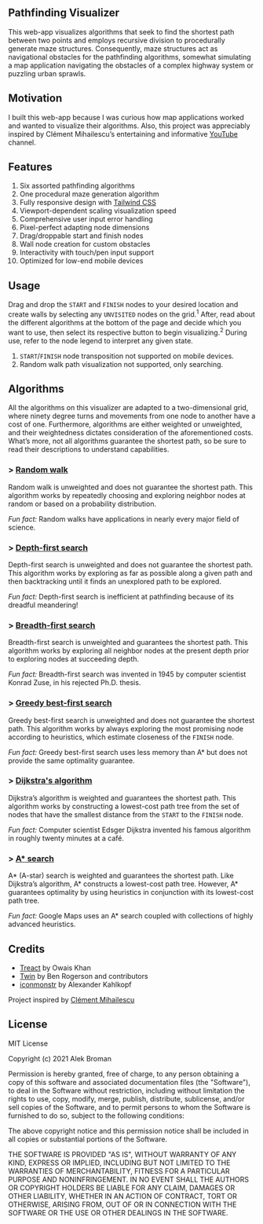 ## Pathfinding Visualizer

This web-app visualizes algorithms that seek to find the shortest path between two points and employs recursive division to procedurally generate maze structures. Consequently, maze structures act as navigational obstacles for the pathfinding algorithms, somewhat simulating a map application navigating the obstacles of a complex highway system or puzzling urban sprawls.

## Motivation

I built this web-app because I was curious how map applications worked and wanted to visualize their algorithms. Also, this project was appreciably inspired by Clément Mihailescu’s entertaining and informative [YouTube](https://www.youtube.com/channel/UCaO6VoaYJv4kS-TQO_M-N_g) channel.

## Features

1.	Six assorted pathfinding algorithms
2.	One procedural maze generation algorithm
3.	Fully responsive design with [Tailwind CSS](https://github.com/tailwindlabs/tailwindcss)
4.	Viewport-dependent scaling visualization speed
5.	Comprehensive user input error handling
6.	Pixel-perfect adapting node dimensions
7.	Drag/droppable start and finish nodes
8.	Wall node creation for custom obstacles
9.	Interactivity with touch/pen input support
10.	Optimized for low-end mobile devices

## Usage

Drag and drop the `START` and `FINISH` nodes to your desired location and create walls by selecting any `UNVISITED` nodes on the grid.<sup>1</sup> After, read about the different algorithms at the bottom of the page and decide which you want to use, then select its respective button to begin visualizing.<sup>2</sup> During use, refer to the node legend to interpret any given state.

1.	`START`/`FINISH` node transposition not supported on mobile devices.
2.	Random walk path visualization not supported, only searching.

## Algorithms

All the algorithms on this visualizer are adapted to a two-dimensional grid, where ninety degree turns and movements from one node to another have a cost of one. Furthermore, algorithms are either weighted or unweighted, and their weightedness dictates consideration of the aforementioned costs. What’s more, not all algorithms guarantee the shortest path, so be sure to read their descriptions to understand capabilities.

### > [Random walk](https://en.wikipedia.org/wiki/Random_walk)

Random walk is unweighted and does not guarantee the shortest path. This algorithm works by repeatedly choosing and exploring neighbor nodes at random or based on a probability distribution.

*Fun fact:* Random walks have applications in nearly every major field of science.

### > [Depth-first search](https://en.wikipedia.org/wiki/Depth-first_search)

Depth-first search is unweighted and does not guarantee the shortest path. This algorithm works by exploring as far as possible along a given path and then backtracking until it finds an unexplored path to be explored.

*Fun fact:* Depth-first search is inefficient at pathfinding because of its dreadful meandering!

### > [Breadth-first search](https://en.wikipedia.org/wiki/Breadth-first_search)

Breadth-first search is unweighted and guarantees the shortest path. This algorithm works by exploring all neighbor nodes at the present depth prior to exploring nodes at succeeding depth.

*Fun fact:* Breadth-first search was invented in 1945 by computer scientist Konrad Zuse, in his rejected Ph.D. thesis.

### > [Greedy best-first search](https://en.wikipedia.org/wiki/Best-first_search)

Greedy best-first search is unweighted and does not guarantee the shortest path. This algorithm works by always exploring the most promising node according to heuristics, which estimate closeness of the `FINISH` node.

*Fun fact:* Greedy best-first search uses less memory than A* but does not provide the same optimality guarantee.

### > [Dijkstra's algorithm](https://en.wikipedia.org/wiki/Dijkstra%27s_algorithm)

Dijkstra’s algorithm is weighted and guarantees the shortest path. This algorithm works by constructing a lowest-cost path tree from the set of nodes that have the smallest distance from the `START` to the `FINISH` node.

*Fun fact:* Computer scientist Edsger Dijkstra invented his famous algorithm in roughly twenty minutes at a café.

### > [A* search](https://en.wikipedia.org/wiki/A*_search_algorithm)

A* (A-star) search is weighted and guarantees the shortest path. Like Dijkstra’s algorithm, A* constructs a lowest-cost path tree. However, A* guarantees optimality by using heuristics in conjunction with its lowest-cost path tree.

*Fun fact:* Google Maps uses an A* search coupled with collections of highly advanced heuristics.

## Credits

* [Treact](https://treact.owaiskhan.me) by Owais Khan
* [Twin](https://github.com/ben-rogerson/twin.macro) by Ben Rogerson and contributors
* [iconmonstr](https://iconmonstr.com) by Alexander Kahlkopf

Project inspired by [Clément Mihailescu](https://github.com/clementmihailescu)

## License

MIT License

Copyright (c) 2021 Alek Broman

Permission is hereby granted, free of charge, to any person obtaining a copy of this software and associated documentation files (the "Software"), to deal in the Software without restriction, including without limitation the rights to use, copy, modify, merge, publish, distribute, sublicense, and/or sell copies of the Software, and to permit persons to whom the Software is furnished to do so, subject to the following conditions:

The above copyright notice and this permission notice shall be included in all copies or substantial portions of the Software.

THE SOFTWARE IS PROVIDED "AS IS", WITHOUT WARRANTY OF ANY KIND, EXPRESS OR IMPLIED, INCLUDING BUT NOT LIMITED TO THE WARRANTIES OF MERCHANTABILITY, FITNESS FOR A PARTICULAR PURPOSE AND NONINFRINGEMENT. IN NO EVENT SHALL THE AUTHORS OR COPYRIGHT HOLDERS BE LIABLE FOR ANY CLAIM, DAMAGES OR OTHER LIABILITY, WHETHER IN AN ACTION OF CONTRACT, TORT OR OTHERWISE, ARISING FROM, OUT OF OR IN CONNECTION WITH THE SOFTWARE OR THE USE OR OTHER DEALINGS IN THE SOFTWARE.
